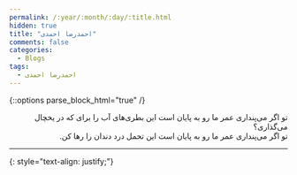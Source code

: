 ```yaml
---
permalink: /:year/:month/:day/:title.html
hidden: true
title: "احمدرضا احمدی"
comments: false
categories:
  - Blogs
tags:
  - احمدرضا احمدی
---
```


{::options parse_block_html="true" /}
<div dir='rtl' align='right'>
تو اگر می‌پنداری عمر ما رو به پایان است این بطری‌های آب را برای که در یخچال می‌گذاری؟<br>
تو اگر می‌پنداری عمر ما رو به پایان است این تحمل درد دندان را رها کن.

---

</div>
{: style="text-align: justify;"}